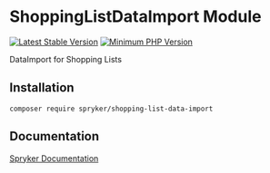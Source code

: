 # ShoppingListDataImport Module
[![Latest Stable Version](https://poser.pugx.org/spryker/shopping-list-data-import/v/stable.svg)](https://packagist.org/packages/spryker/shopping-list-data-import)
[![Minimum PHP Version](https://img.shields.io/badge/php-%3E%3D%208.2-8892BF.svg)](https://php.net/)

DataImport for Shopping Lists

## Installation

```
composer require spryker/shopping-list-data-import
```

## Documentation

[Spryker Documentation](https://docs.spryker.com)
